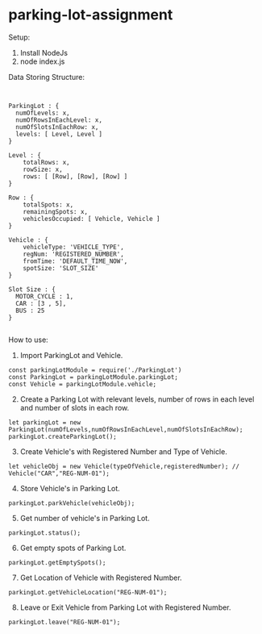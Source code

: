 # parking-lot-assignment



Setup:
1. Install NodeJs
2. node index.js

Data Storing Structure:

```


ParkingLot : {
  numOfLevels: x,
  numOfRowsInEachLevel: x,
  numOfSlotsInEachRow: x,
  levels: [ Level, Level ] 
}

Level : { 
    totalRows: x, 
    rowSize: x, 
    rows: [ [Row], [Row], [Row] ] 
}

Row : {
    totalSpots: x, 
    remainingSpots: x,
    vehiclesOccupied: [ Vehicle, Vehicle ] 
}

Vehicle : {
    vehicleType: 'VEHICLE_TYPE',
    regNum: 'REGISTERED_NUMBER',
    fromTime: 'DEFAULT_TIME_NOW',
    spotSize: 'SLOT_SIZE'
}

Slot Size : { 
  MOTOR_CYCLE : 1,
  CAR : [3 , 5],
  BUS : 25
}
  
```

How to use:

1. Import ParkingLot and Vehicle.
``` 
const parkingLotModule = require('./ParkingLot')
const ParkingLot = parkingLotModule.parkingLot;
const Vehicle = parkingLotModule.vehicle;
```
2. Create a Parking Lot with relevant levels, number of rows in each level and number of slots in each row.
``` 
let parkingLot = new ParkingLot(numOfLevels,numOfRowsInEachLevel,numOfSlotsInEachRow);
parkingLot.createParkingLot();
```
3. Create Vehicle's with Registered Number and Type of Vehicle.
```
let vehicleObj = new Vehicle(typeOfVehicle,registeredNumber); // Vehicle("CAR","REG-NUM-01");
```
4. Store Vehicle's in Parking Lot.
```
parkingLot.parkVehicle(vehicleObj);
```
5. Get number of vehicle's in Parking Lot.
```
parkingLot.status();
```
6. Get empty spots of Parking Lot.
```
parkingLot.getEmptySpots();
```
7. Get Location of Vehicle with Registered Number.
```
parkingLot.getVehicleLocation("REG-NUM-01");
```
8. Leave or Exit Vehicle from Parking Lot with Registered Number.
```
parkingLot.leave("REG-NUM-01");
```
